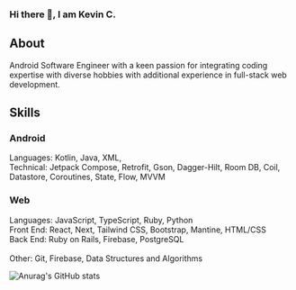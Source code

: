 ### Hi there 👋, I am Kevin C. 

## About
Android Software Engineer with a keen passion for integrating coding expertise with diverse hobbies with additional experience in full-stack web development. 

## Skills
### Android
Languages: Kotlin, Java, XML,
<br/>
Technical: Jetpack Compose, Retrofit, Gson, Dagger-Hilt, Room DB, Coil, Datastore, Coroutines, State, Flow, MVVM

### Web
Languages: JavaScript, TypeScript, Ruby, Python
<br/>
Front End: React, Next, Tailwind CSS, Bootstrap, Mantine, HTML/CSS
 <br/>
Back End: Ruby on Rails, Firebase, PostgreSQL
<br/>
<br/>
Other: Git, Firebase, Data Structures and Algorithms
<br/>

![Anurag's GitHub stats](https://github-readme-stats.vercel.app/api?username=KevC000&show=reviews,discussions_started,discussions_answered,prs_merged,prs_merged_percentage)

